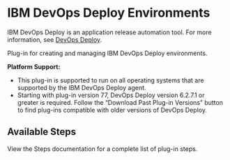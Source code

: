 
# IBM DevOps Deploy Environments

IBM DevOps Deploy is an application release automation tool. For more information, see [DevOps Deploy](https://www.ibm.com/cloud/urbancode).

Plug-in for creating and managing IBM DevOps Deploy environments.


**Platform Support:**


* This plug-in is supported to run on all operating systems that are supported by the IBM DevOps Deploy agent.
* Starting with plug-in version 77, DevOps Deploy version 6.2.7.1 or greater is required. Follow the “Download Past Plug-in Versions” button to find plug-ins compatible with older versions of DevOps Deploy.


## Available Steps

View the Steps documentation for a complete list of plug-in steps.


